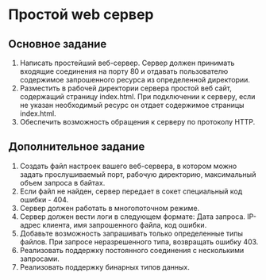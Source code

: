 # Простой web сервер

## Основное задание
1. Написать простейший веб-сервер. Сервер должен принимать входящие соединения на порту 80 и отдавать пользователю содержимое запрошенного ресурса из определенной директории.
2. Разместить в рабочей директории сервера простой веб сайт, содержащий страницу index.html. При подключении к серверу, если не указан необходимый ресурс он отдает содержимое страницы index.html.
3. Обеспечить возможность обращения к серверу по протоколу HTTP. 

## Дополнительное задание
1. Создать файл настроек вашего веб-сервера, в котором можно задать прослушиваемый порт, рабочую директорию, максимальный объем запроса в байтах. 
2. Если файл не найден, сервер передает в сокет специальный код ошибки - 404.
3. Сервер должен работать в многопоточном режиме.
4. Сервер должен вести логи в следующем формате: Дата запроса. IP-адрес клиента, имя запрошенного файла, код ошибки.
5. Добавьте возможность запрашивать только определенные типы файлов. При запросе неразрешенного типа, возвращать ошибку 403.
6. Реализовать поддержку постоянного соединения с несколькими запросами.
7. Реализовать поддержку бинарных типов данных.

